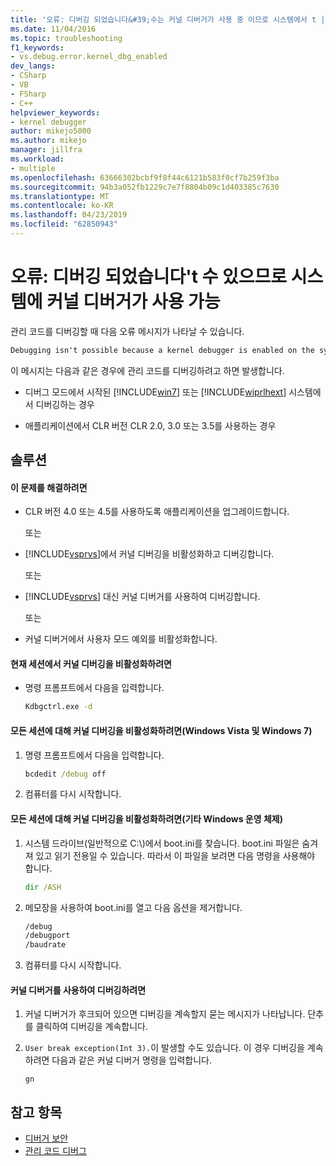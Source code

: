```yaml
---
title: '오류: 디버깅 되었습니다&#39;수는 커널 디버거가 사용 중 이므로 시스템에서 t | Microsoft Docs'
ms.date: 11/04/2016
ms.topic: troubleshooting
f1_keywords:
- vs.debug.error.kernel_dbg_enabled
dev_langs:
- CSharp
- VB
- FSharp
- C++
helpviewer_keywords:
- kernel debugger
author: mikejo5000
ms.author: mikejo
manager: jillfra
ms.workload:
- multiple
ms.openlocfilehash: 63666302bcbf9f8f44c6121b583f0cf7b259f3ba
ms.sourcegitcommit: 94b3a052fb1229c7e7f8804b09c1d403385c7630
ms.translationtype: MT
ms.contentlocale: ko-KR
ms.lasthandoff: 04/23/2019
ms.locfileid: "62850943"
---
```

# <a name="error-debugging-isn39t-possible-because-a-kernel-debugger-is-enabled-on-the-system"></a>오류: 디버깅 되었습니다&#39;t 수 있으므로 시스템에 커널 디버거가 사용 가능
관리 코드를 디버깅할 때 다음 오류 메시지가 나타날 수 있습니다.

```cmd
Debugging isn't possible because a kernel debugger is enabled on the system
```

 이 메시지는 다음과 같은 경우에 관리 코드를 디버깅하려고 하면 발생합니다.

- 디버그 모드에서 시작된 [!INCLUDE[win7](../debugger/includes/win7_md.md)] 또는 [!INCLUDE[wiprlhext](../debugger/includes/wiprlhext_md.md)] 시스템에서 디버깅하는 경우

- 애플리케이션에서 CLR 버전 CLR 2.0, 3.0 또는 3.5를 사용하는 경우

## <a name="solution"></a>솔루션

#### <a name="to-fix-this-problem"></a>이 문제를 해결하려면

- CLR 버전 4.0 또는 4.5를 사용하도록 애플리케이션을 업그레이드합니다.

   또는

- [!INCLUDE[vsprvs](../code-quality/includes/vsprvs_md.md)]에서 커널 디버깅을 비활성화하고 디버깅합니다.

   또는

- [!INCLUDE[vsprvs](../code-quality/includes/vsprvs_md.md)] 대신 커널 디버거를 사용하여 디버깅합니다.

   또는

- 커널 디버거에서 사용자 모드 예외를 비활성화합니다.

#### <a name="to-disable-kernel-debugging-in-the-current-session"></a>현재 세션에서 커널 디버깅을 비활성화하려면

- 명령 프롬프트에서 다음을 입력합니다.

    ```cmd
    Kdbgctrl.exe -d
    ```

#### <a name="to-disable-kernel-debugging-for-all-sessions-windows-vista-and-windows-7"></a>모든 세션에 대해 커널 디버깅을 비활성화하려면(Windows Vista 및 Windows 7)

1. 명령 프롬프트에서 다음을 입력합니다.

    ```cmd
    bcdedit /debug off
    ```

2. 컴퓨터를 다시 시작합니다.

#### <a name="to-disable-kernel-debugging-for-all-sessions-other-windows-operating-systems"></a>모든 세션에 대해 커널 디버깅을 비활성화하려면(기타 Windows 운영 체제)

1. 시스템 드라이브(일반적으로 C:\\)에서 boot.ini를 찾습니다. boot.ini 파일은 숨겨져 있고 읽기 전용일 수 있습니다. 따라서 이 파일을 보려면 다음 명령을 사용해야 합니다.

    ```cmd
    dir /ASH
    ```

2. 메모장을 사용하여 boot.ini를 열고 다음 옵션을 제거합니다.

    ```cmd
    /debug
    /debugport
    /baudrate
    ```

3. 컴퓨터를 다시 시작합니다.

#### <a name="to-debug-with-the-kernel-debugger"></a>커널 디버거를 사용하여 디버깅하려면

1. 커널 디버거가 후크되어 있으면 디버깅을 계속할지 묻는 메시지가 나타납니다. 단추를 클릭하여 디버깅을 계속합니다.

2. `User break exception(Int 3).`이 발생할 수도 있습니다. 이 경우 디버깅을 계속하려면 다음과 같은 커널 디버거 명령을 입력합니다.

     `gn`

## <a name="see-also"></a>참고 항목
- [디버거 보안](../debugger/debugger-security.md)
- [관리 코드 디버그](../debugger/debugging-managed-code.md)
